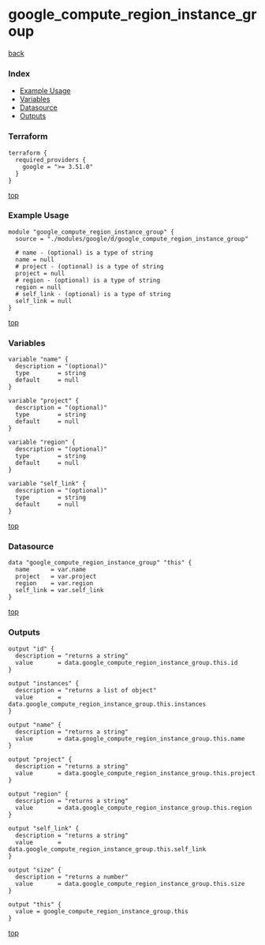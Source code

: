 # google_compute_region_instance_group

[back](../google.md)

### Index

- [Example Usage](#example-usage)
- [Variables](#variables)
- [Datasource](#datasource)
- [Outputs](#outputs)

### Terraform

```hcl
terraform {
  required_providers {
    google = ">= 3.51.0"
  }
}
```

[top](#index)

### Example Usage

```hcl
module "google_compute_region_instance_group" {
  source = "./modules/google/d/google_compute_region_instance_group"

  # name - (optional) is a type of string
  name = null
  # project - (optional) is a type of string
  project = null
  # region - (optional) is a type of string
  region = null
  # self_link - (optional) is a type of string
  self_link = null
}
```

[top](#index)

### Variables

```hcl
variable "name" {
  description = "(optional)"
  type        = string
  default     = null
}

variable "project" {
  description = "(optional)"
  type        = string
  default     = null
}

variable "region" {
  description = "(optional)"
  type        = string
  default     = null
}

variable "self_link" {
  description = "(optional)"
  type        = string
  default     = null
}
```

[top](#index)

### Datasource

```hcl
data "google_compute_region_instance_group" "this" {
  name      = var.name
  project   = var.project
  region    = var.region
  self_link = var.self_link
}
```

[top](#index)

### Outputs

```hcl
output "id" {
  description = "returns a string"
  value       = data.google_compute_region_instance_group.this.id
}

output "instances" {
  description = "returns a list of object"
  value       = data.google_compute_region_instance_group.this.instances
}

output "name" {
  description = "returns a string"
  value       = data.google_compute_region_instance_group.this.name
}

output "project" {
  description = "returns a string"
  value       = data.google_compute_region_instance_group.this.project
}

output "region" {
  description = "returns a string"
  value       = data.google_compute_region_instance_group.this.region
}

output "self_link" {
  description = "returns a string"
  value       = data.google_compute_region_instance_group.this.self_link
}

output "size" {
  description = "returns a number"
  value       = data.google_compute_region_instance_group.this.size
}

output "this" {
  value = google_compute_region_instance_group.this
}
```

[top](#index)